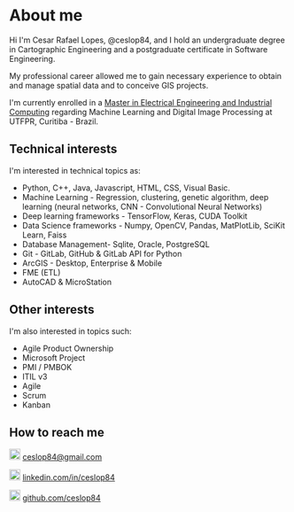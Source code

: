 # About me

Hi I'm Cesar Rafael Lopes, @ceslop84, and I hold an undergraduate degree in Cartographic Engineering and a postgraduate certificate in Software Engineering. 

My professional career allowed me to gain necessary experience to obtain and manage spatial data and to conceive GIS projects. 

I'm currently enrolled in a [Master in Electrical Engineering and Industrial Computing](http://www.utfpr.edu.br/cursos/coordenacoes/stricto-sensu/cpgei/english) regarding Machine Learning and Digital Image Processing at UTFPR, Curitiba - Brazil. 

## Technical interests

I'm interested in technical topics as:

* Python, C++, Java, Javascript, HTML, CSS, Visual Basic.
* Machine Learning - Regression, clustering, genetic algorithm, deep learning (neural networks, CNN - Convolutional Neural Networks)
* Deep learning  frameworks - TensorFlow, Keras, CUDA Toolkit
* Data Science frameworks - Numpy, OpenCV, Pandas, MatPlotLib, SciKit Learn, Faiss
* Database Management- Sqlite, Oracle, PostgreSQL
* Git - GitLab, GitHub & GitLab API for Python
* ArcGIS - Desktop, Enterprise & Mobile
* FME (ETL)
* AutoCAD & MicroStation

## Other interests

I'm also interested in topics such:

* Agile Product Ownership
* Microsoft Project
* PMI / PMBOK
* ITIL v3
* Agile
* Scrum
* Kanban

## How to reach me

<img src="https://lh5.googleusercontent.com/l8cc0Wor_Nk7q4wmckXAcCIJ2LoqJAxIkrXrfnfqL0PHIBWrjXuuJ6C6gGmW2E7e8VbXh-7--y1aAkuC7uuegoDQ_mieX_va-a_VLHRFovYqQ8_kJyYWZXYzoyzpgEiZ0RZXB7Ax" width="20"> ceslop84@gmail.com

<img src="https://lh3.googleusercontent.com/tC7cff9gxUwvLtHEGpkkdxO_0sdWc_E8rdb5EoAzfP3ywKtyTZxFgG8UPIUN0jaUoT29U4i8KNa32Jc4XwiTJxytKFNY8QSPSqndDtDQu7e8zC8bhTt1_8VzAjqPvSr1sbQ8Iv0y" width="20"> [linkedin.com/in/ceslop84](https://www.linkedin.com/in/ceslop84/?locale=en_US)

<img src="https://lh5.googleusercontent.com/KaClOOA8C4Kcmc9gJ58liZxRZEjVO-jefe05L6dAj8ohMk3HVDAlTDVVFgkvgJ2zXwby59mo4DGKsqSMKCsURyGLpc7aKHw1EL75PgY3W7ObU6eebQt5DKutcvyOgSfV4pdvnJX-" width="20"> [github.com/ceslop84](https://github.com/ceslop84)

